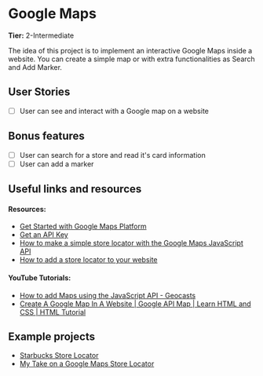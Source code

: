 # Google Maps

**Tier:** 2-Intermediate

The idea of this project is to implement an interactive Google Maps inside a website. You can create a simple map or with extra functionalities as Search and Add Marker.

## User Stories

-   [ ] User can see and interact with a Google map on a website

## Bonus features

-   [ ] User can search for a store and read it's card information
-   [ ] User can add a marker

## Useful links and resources

#### Resources:


-   [Get Started with Google Maps Platform](https://developers.google.com/maps/gmp-get-started)
-   [Get an API Key](https://developers.google.com/maps/documentation/embed/get-api-key)
-   [How to make a simple store locator with the Google Maps JavaScript API](https://simplestepscode.com/store-locator-api-tutorial/)
-   [How to add a store locator to your website](https://cloud.google.com/blog/products/maps-platform/how-add-store-locator-your-website-holidays)

#### YouTube Tutorials:

-   [How to add Maps using the JavaScript API - Geocasts](https://youtu.be/B4p3A00uXAs)
-   [Create A Google Map In A Website | Google API Map | Learn HTML and CSS | HTML Tutorial](https://youtu.be/9CY0V0JAgNU)

## Example projects

-   [Starbucks Store Locator](https://www.starbucks.com/store-locator)   
-   [My Take on a Google Maps Store Locator](https://github.com/gdhebling/google-maps-store-locator)

